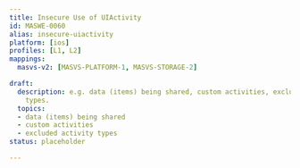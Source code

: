 ```yaml
---
title: Insecure Use of UIActivity
id: MASWE-0060
alias: insecure-uiactivity
platform: [ios]
profiles: [L1, L2]
mappings:
  masvs-v2: [MASVS-PLATFORM-1, MASVS-STORAGE-2]

draft:
  description: e.g. data (items) being shared, custom activities, excluded activity
    types.
  topics:
  - data (items) being shared
  - custom activities
  - excluded activity types
status: placeholder

---
```


